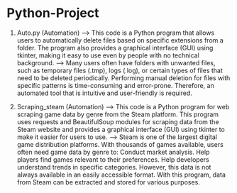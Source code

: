 # Python-Project
 1. Auto.py (Automation)
    --> This code is a Python program that allows users to automatically delete files based on specific extensions from a folder. The program also provides a graphical interface          (GUI) using tkinter, making it easy to use even by people with no technical background.
    --> Many users often have folders with unwanted files, such as temporary files (.tmp), logs (.log), or certain types of files that need to be deleted periodically. Performing         manual deletion for files with specific patterns is time-consuming and error-prone. Therefore, an automated tool that is intuitive and user-friendly is required.

2. Scraping_steam (Automation)
   --> This code is a Python program for web scraping game data by genre from the Steam platform. This program uses requests and BeautifulSoup modules for scraping data from the         Steam website and provides a graphical interface (GUI) using tkinter to make it easier for users to use.
   --> Steam is one of the largest digital game distribution platforms. With thousands of games available, users often need game data by genre to:
       Conduct market analysis.
       Help players find games relevant to their preferences.
       Help developers understand trends in specific categories.
       However, this data is not always available in an easily accessible format. With this program, data from Steam can be extracted and stored for various purposes.
